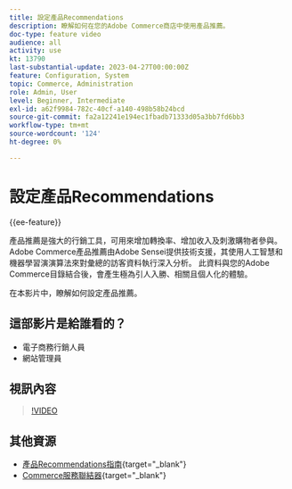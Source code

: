 ```yaml
---
title: 設定產品Recommendations
description: 瞭解如何在您的Adobe Commerce商店中使用產品推薦。
doc-type: feature video
audience: all
activity: use
kt: 13790
last-substantial-update: 2023-04-27T00:00:00Z
feature: Configuration, System
topic: Commerce, Administration
role: Admin, User
level: Beginner, Intermediate
exl-id: a62f9984-782c-40cf-a140-498b58b24bcd
source-git-commit: fa2a12241e194ec1fbadb71333d05a3bb7fd6bb3
workflow-type: tm+mt
source-wordcount: '124'
ht-degree: 0%

---
```


# 設定產品Recommendations

{{ee-feature}}

產品推薦是強大的行銷工具，可用來增加轉換率、增加收入及刺激購物者參與。 Adobe Commerce產品推薦由Adobe Sensei提供技術支援，其使用人工智慧和機器學習演演算法來對彙總的訪客資料執行深入分析。 此資料與您的Adobe Commerce目錄結合後，會產生極為引人入勝、相關且個人化的體驗。

在本影片中，瞭解如何設定產品推薦。

## 這部影片是給誰看的？

- 電子商務行銷人員
- 網站管理員

## 視訊內容

>[!VIDEO](https://video.tv.adobe.com/v/343991?quality=12&learn=on)

## 其他資源

- [產品Recommendations指南](https://experienceleague.adobe.com/docs/commerce-merchant-services/product-recommendations/overview.html){target="_blank"}
- [Commerce服務聯結器](https://experienceleague.adobe.com/docs/commerce-merchant-services/user-guides/integration-services/saas.html){target="_blank"}
